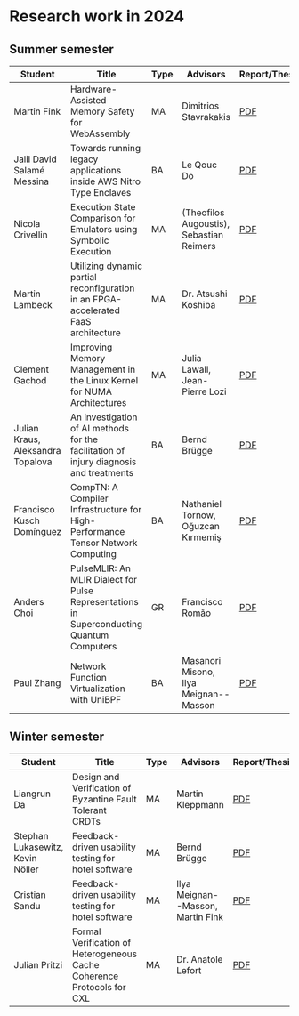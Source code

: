 # Research work in 2024

## Summer semester

| Student                           | Title                                                                                     | Type | Advisors                                 | Report/Thesis                                                                                                                    | Presentation                                                                                                                      |
| --------------------------------- | ----------------------------------------------------------------------------------------- | ---- | ---------------------------------------- | -------------------------------------------------------------------------------------------------------------------------------- | --------------------------------------------------------------------------------------------------------------------------------- |
| Martin Fink                       | Hardware-Assisted Memory Safety for WebAssembly                                           | MA   | Dimitrios Stavrakakis                    | [PDF](summer/docs/msc_martin_fink_wasm_memory_safety.pdf)                                                                        | [PDF](summer/talks/msc_martin_fink_wasm_memory_safety.pdf)                                                                        |
| Jalil David Salamé Messina        | Towards running legacy applications inside AWS Nitro Type Enclaves                        | BA   | Le Qouc Do                               | [PDF](summer/docs/bsc_salame_towards_running_legacy_applications_inside_aws_nitro_type_enclaves.pdf)                             | [PDF](summer/talk/bsc_salame_towards_running_legacy_applications_inside_aws_nitro_type_enclaves.pdf)                              |
| Nicola Crivellin                  | Execution State Comparison for Emulators using Symbolic Execution                         | MA   | (Theofilos Augoustis), Sebastian Reimers | [PDF](summer/docs/msc_nicola_crivellin_execution_state_comparison_for_emulators.pdf)                                             | [PDF](summer/talks/msc_nicola_crivellin_execution_state_comparison_for_emulators.pdf)                                             |
| Martin Lambeck                    | Utilizing dynamic partial reconfiguration in an FPGA-accelerated FaaS architecture        | MA   | Dr. Atsushi Koshiba                      | [PDF](summer/docs/msc_lambeck_utilizing_dynamic_partial_reconfiguration_in_an_fpga-accelerated_faas_architecture.pdf)            | [PDF](summer/talks/msc_lambeck_utilizing_dynamic_partial_reconfiguration_in_an_fpga-accelerated_faas_architecture.pdf)            |
| Clement Gachod                    | Improving Memory Management in the Linux Kernel for NUMA Architectures                    | MA   | Julia Lawall, Jean-Pierre Lozi           | [PDF](summer/docs/msc_clement_gachod_linux_kernel_memory_management_numa.pdf)                                                    | [PDF](summer/talks/msc_clement_gachod_linux_kernel_memory_management_numa.pdf)                                                    |
| Julian Kraus, Aleksandra Topalova | An investigation of AI methods for the facilitation of injury diagnosis and treatments    | BA   | Bernd Brügge                             | [PDF](summer/docs/bsc_kraus_topalova_an_investigation_of_ai_methods_for_the_facilitation_of_injury_diagnosis_and_treatments.pdf) | [PDF](summer/talks/bsc_kraus_topalova_an_investigation_of_ai_methods_for_the_facilitation_of_injury_diagnosis_and_treatments.pdf) |
| Francisco Kusch Domínguez         | CompTN: A Compiler Infrastructure for High-Performance Tensor Network Computing           | BA   | Nathaniel Tornow, Oğuzcan Kırmemiş       | [PDF](summer/docs/bsc_kusch_comptn_a_compiler_infrastructure_for_high_performance_tensor_network_computing.pdf)                  | [PDF](summer/talks/bsc_kusch_comptn_a_compiler_infrastructure_for_high_performance_tensor_network_computing.pdf)                  |
| Anders Choi                       | PulseMLIR: An MLIR Dialect for Pulse Representations in Superconducting Quantum Computers | GR   | Francisco Romão                          | [PDF](summer/docs/gr_anders_choi_pulsemlir_an_mlir_dialect_for_pulse_representations_in_superconducting_quantum_computers.pdf)   | [PDF](summer/talks/gr_anders_choi_pulsemlir_an_mlir_dialect_for_pulse_representations_in_superconducting_quantum_computers.pdf)   |
| Paul Zhang                        | Network Function Virtualization with UniBPF                                               | BA   | Masanori Misono, Ilya Meignan--Masson    | [PDF](summer/docs/bsc_paul_zhang_network_function_virtualization_with_unibpf.pdf)                                                | [PDF](summer/talks/bsc_paul_zhang_network_function_virtualization_with_unibpf.pdf)                                                |

## Winter semester

| Student                          | Title                                                                       | Type | Advisors                                | Report/Thesis                                                                                                     | Presentation                                                                                                      |
| -------------------------------- | --------------------------------------------------------------------------- | ---- | --------------------------------------- | ----------------------------------------------------------------------------------------------------------------- | ----------------------------------------------------------------------------------------------------------------- |
| Liangrun Da                      | Design and Verification of Byzantine Fault Tolerant CRDTs                   | MA   | Martin Kleppmann                        | [PDF](winter/docs/msc_liangrun_da_design_and_verification_of_byzantine_fault_tolerant_crdts.pdf)                  | [PDF](winter/talks/msc_liangrun_da_design_and_verification_of_byzantine_fault_tolerant_crdts.pdf)                 |
| Stephan Lukasewitz, Kevin Nöller | Feedback-driven usability testing for hotel software                        | MA   | Bernd Brügge                            | [PDF](winter/docs/msc_lukasewitz_noeller_feedback_driven_usability_testing_for_hotel_software.pdf)                | [PDF](winter/talks/msc_lukasewitz_noeller_feedback_driven_usability_testing_for_hotel_software.pdf)               |
| Cristian Sandu                   | Feedback-driven usability testing for hotel software                        | MA   | Ilya Meignan--Masson, Martin Fink       | [PDF](winter/docs/msc_cristian_sandu_evaluating_cheri_for_hardware_assisted_memory_safety_in_databases.pdf)       | [PDF](winter/talks/msc_cristian_sandu_evaluating_cheri_for_hardware_assisted_memory_safety_in_databases.pdf)      |
| Julian Pritzi                    | Formal Verification of Heterogeneous Cache Coherence Protocols for CXL      | MA   | Dr. Anatole Lefort                      | [PDF](winter/docs/msc_julian_pritzi_formal_verification_of_heterogeneous_cache_coherence_protocols_for_cxl.pdf)   | [PDF](winter/talks/msc_julian_pritzi_formal_verification_of_heterogeneous_cache_coherence_protocols_for_cxl.pdf)  |
